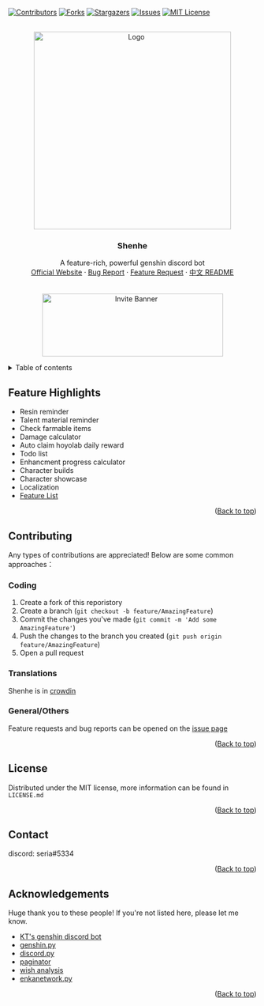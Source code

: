 <a name="readme-top"></a>
[![Contributors][contributors-shield]][contributors-url]
[![Forks][forks-shield]][forks-url]
[![Stargazers][stars-shield]][stars-url]
[![Issues][issues-shield]][issues-url]
[![MIT License][license-shield]][license-url]



<!-- PROJECT LOGO -->
<br />
<div align="center">
  <a href="https://github.com/seriaati/shenhe_bot">
    <img src="https://i.imgur.com/bwWfOJH.png" alt="Logo" width="400" height="400">
  </a>

<h3 align="center">Shenhe</h3>

  <p align="center">
    A feature-rich, powerful genshin discord bot
    <br />
    <a href="https://seriaati.github.io/shenhe_website/">Official Website</a>
    ·
    <a href="https://github.com/seriaati/shenhe_bot/issues">Bug Report</a>
    ·
    <a href="https://github.com/seriaati/shenhe_bot/issues">Feature Request</a>
    ·
    <a href="https://github.com/seriaati/shenhe_bot/blob/main/README.md">中文 README</a> <br> <br> <br>
    <a href="https://bit.ly/shenhe_bot">
      <img src="https://i.imgur.com/QfGbpIU.png" alt="Invite Banner" width="367" height="127">
    </a>
  </p>
</div>

<!-- TABLE OF CONTENTS -->
<details>
  <summary>Table of contents</summary>
  <ol>
    <li><a href="#Feature Highlights">Feature Highlights</a></li>
    <li><a href="#Contributing">Contributing</a></li>
    <ul>
        <li><a href="#Code">Code</a></li>
        <li><a href="#Translations">Translations</a></li>
        <li><a href="#General/Others">General/Others</a></li>
     </ul>
    <li><a href="#License">License</a></li>
    <li><a href="#Contact">Contact</a></li>
    <li><a href="#Acknowledgements">Acknowledgements</a></li>
  </ol>
</details>

<!-- USAGE EXAMPLES -->
## Feature Highlights
- Resin reminder
- Talent material reminder
- Check farmable items
- Damage calculator
- Auto claim hoyolab daily reward
- Todo list
- Enhancment progress calculator
- Character builds
- Character showcase
- Localization
- [Feature List](https://seriaati.github.io/shenhe_website/features.html)

<p align="right">(<a href="#readme-top">Back to top</a>)</p>


<!-- CONTRIBUTING -->
## Contributing
Any types of contributions are appreciated! Below are some common approaches：

### Coding
1. Create a fork of this reporistory
2. Create a branch (`git checkout -b feature/AmazingFeature`)
3. Commit the changes you've made (`git commit -m 'Add some AmazingFeature'`)
4. Push the changes to the branch you created (`git push origin feature/AmazingFeature`)
5. Open a pull request

### Translations
Shenhe is in [crowdin](https://crowdin.com/project/shenhe-bot)

### General/Others
Feature requests and bug reports can be opened on the [issue page](https://github.com/seriaati/shenhe_bot/issues)

<p align="right">(<a href="#readme-top">Back to top</a>)</p>



<!-- LICENSE -->
## License

Distributed under the MIT license, more information can be found in `LICENSE.md`

<p align="right">(<a href="#readme-top">Back to top</a>)</p>



<!-- CONTACT -->
## Contact

discord: seria#5334

<p align="right">(<a href="#readme-top">Back to top</a>)</p>



<!-- ACKNOWLEDGMENTS -->
## Acknowledgements
Huge thank you to these people! If you're not listed here, please let me know.

* [KT's genshin discord bot](https://github.com/KT-Yeh/Genshin-Discord-Bot)
* [genshin.py](https://github.com/thesadru/genshin.py)
* [discord.py](https://github.com/Rapptz/discord.py)
* [paginator](https://github.com/soosBot-com/Pagination)
* [wish analysis](https://github.com/OneBST/GGanalysis)
* [enkanetwork.py](https://github.com/mrwan200/EnkaNetwork.py)

<p align="right">(<a href="#readme-top">Back to top</a>)</p>



<!-- MARKDOWN LINKS & IMAGES -->
<!-- https://www.markdownguide.org/basic-syntax/#reference-style-links -->
[contributors-shield]: https://img.shields.io/github/contributors/seriaati/shenhe_bot.svg?style=for-the-badge
[contributors-url]: https://github.com/seriaati/shenhe_bot/graphs/contributors
[forks-shield]: https://img.shields.io/github/forks/seriaati/shenhe_bot.svg?style=for-the-badge
[forks-url]: https://github.com/seriaati/shenhe_bot/network/members
[stars-shield]: https://img.shields.io/github/stars/seriaati/shenhe_bot.svg?style=for-the-badge
[stars-url]: https://github.com/seriaati/shenhe_bot/stargazers
[issues-shield]: https://img.shields.io/github/issues/seriaati/shenhe_bot.svg?style=for-the-badge
[issues-url]: https://github.com/seriaati/shenhe_bot/issues
[license-shield]: https://img.shields.io/github/license/seriaati/shenhe_bot.svg?style=for-the-badge
[license-url]: https://github.com/seriaati/shenhe_bot/blob/master/LICENSE.md
[invite-image]: https://i.imgur.com/QfGbpIU.png
[invite-url]: https://bit.ly/shenhe_bot
